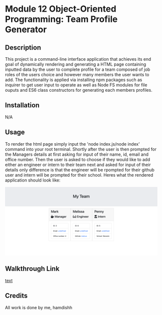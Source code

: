 # Module 12 Object-Oriented Programming: Team Profile Generator

## Description
This project is a command-line interface application that achieves its end goal of dynamically rendering
and generating a HTML page containing inputted data by the user to complete profile for a team composed of job roles of the users choice and however many members the user wants to add. The functionality is applied via installing npm packages such as inquirer to get user input to operate as well as Node FS modules for file ouputs and ES6 class constructors for generating each members profiles.


## Installation
N/A

## Usage
To render the html page simply input the 'node index.js/node index' command into your root terminal.
Shortly after the user is then prompted for the Managers details at first asking for input of their name, id, email and office number. Then the user is asked to choose if they would like to add either an engineer or intern to their team next and asked for input of their details only difference is that the engineer will be rpompted for their github user and intern will be prompted for their school. Heres what the rendered application should look like:

![alt text](<Screenshot 2024-02-16 at 14.21.23.png>)

## Walkthrough Link
[text](<../Screen Recording 2024-02-16 at 21.16.21.mov>)

## Credits
All work is done by me, hamdishh